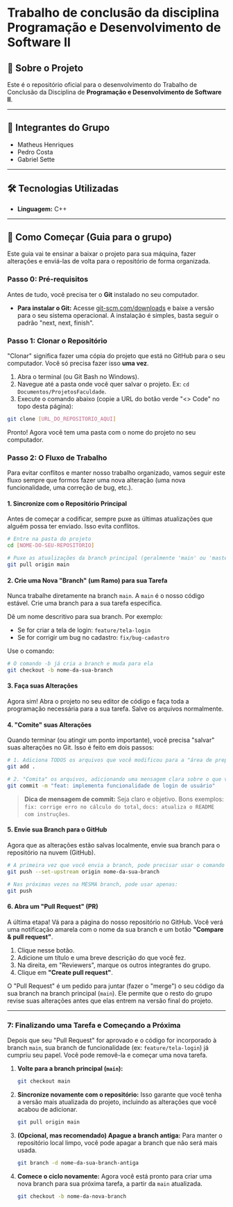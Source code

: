# Trabalho de conclusão da disciplina Programação e Desenvolvimento de Software II

## 📖 Sobre o Projeto

Este é o repositório oficial para o desenvolvimento do Trabalho de Conclusão da Disciplina de **Programação e Desenvolvimento de Software II**.

---

## 👥 Integrantes do Grupo

* Matheus Henriques
* Pedro Costa
* Gabriel Sette

---

## 🛠️ Tecnologias Utilizadas

* **Linguagem:** C++

---

## 🚀 Como Começar (Guia para o grupo)

Este guia vai te ensinar a baixar o projeto para sua máquina, fazer alterações e enviá-las de volta para o repositório de forma organizada.

### Passo 0: Pré-requisitos

Antes de tudo, você precisa ter o **Git** instalado no seu computador.
* **Para instalar o Git:** Acesse [git-scm.com/downloads](https://git-scm.com/downloads) e baixe a versão para o seu sistema operacional. A instalação é simples, basta seguir o padrão "next, next, finish".

### Passo 1: Clonar o Repositório

"Clonar" significa fazer uma cópia do projeto que está no GitHub para o seu computador. Você só precisa fazer isso **uma vez**.

1.  Abra o terminal (ou Git Bash no Windows).
2.  Navegue até a pasta onde você quer salvar o projeto. Ex: `cd Documentos/ProjetosFaculdade`.
3.  Execute o comando abaixo (copie a URL do botão verde "<> Code" no topo desta página):

```bash
git clone [URL_DO_REPOSITORIO_AQUI]
```

Pronto! Agora você tem uma pasta com o nome do projeto no seu computador.

### Passo 2: O Fluxo de Trabalho

Para evitar conflitos e manter nosso trabalho organizado, vamos seguir este fluxo sempre que formos fazer uma nova alteração (uma nova funcionalidade, uma correção de bug, etc.).

#### 1. Sincronize com o Repositório Principal

Antes de começar a codificar, sempre puxe as últimas atualizações que alguém possa ter enviado. Isso evita conflitos.

```bash
# Entre na pasta do projeto
cd [NOME-DO-SEU-REPOSITORIO]

# Puxe as atualizações da branch principal (geralmente 'main' ou 'master')
git pull origin main
```

#### 2. Crie uma Nova "Branch" (um Ramo) para sua Tarefa

Nunca trabalhe diretamente na branch `main`. A `main` é o nosso código estável. Crie uma branch para a sua tarefa específica.

Dê um nome descritivo para sua branch. Por exemplo:
* Se for criar a tela de login: `feature/tela-login`
* Se for corrigir um bug no cadastro: `fix/bug-cadastro`

Use o comando:
```bash
# O comando -b já cria a branch e muda para ela
git checkout -b nome-da-sua-branch
```

#### 3. Faça suas Alterações

Agora sim! Abra o projeto no seu editor de código e faça toda a programação necessária para a sua tarefa. Salve os arquivos normalmente.

#### 4. "Comite" suas Alterações

Quando terminar (ou atingir um ponto importante), você precisa "salvar" suas alterações no Git. Isso é feito em dois passos:

```bash
# 1. Adiciona TODOS os arquivos que você modificou para a "área de preparação"
git add .

# 2. "Comita" os arquivos, adicionando uma mensagem clara sobre o que você fez
git commit -m "feat: implementa funcionalidade de login de usuário"
```
> **Dica de mensagem de commit:** Seja claro e objetivo. Bons exemplos: `fix: corrige erro no cálculo do total`, `docs: atualiza o README com instruções`.

#### 5. Envie sua Branch para o GitHub

Agora que as alterações estão salvas localmente, envie sua branch para o repositório na nuvem (GitHub).

```bash
# A primeira vez que você envia a branch, pode precisar usar o comando mais longo
git push --set-upstream origin nome-da-sua-branch

# Nas próximas vezes na MESMA branch, pode usar apenas:
git push
```

#### 6. Abra um "Pull Request" (PR)

A última etapa! Vá para a página do nosso repositório no GitHub. Você verá uma notificação amarela com o nome da sua branch e um botão **"Compare & pull request"**.

1.  Clique nesse botão.
2.  Adicione um título e uma breve descrição do que você fez.
3.  Na direita, em "Reviewers", marque os outros integrantes do grupo.
4.  Clique em **"Create pull request"**.

O "Pull Request" é um pedido para juntar (fazer o "merge") o seu código da sua branch na branch principal (`main`). Ele permite que o resto do grupo revise suas alterações antes que elas entrem na versão final do projeto.

---

 ### 7: Finalizando uma Tarefa e Começando a Próxima
    
  Depois que seu "Pull Request" for aprovado e o código for incorporado à branch `main`, sua branch de funcionalidade (ex: `feature/tela-login`) já cumpriu seu papel. Você pode removê-la e começar uma nova tarefa.
    
  1.  **Volte para a branch principal (`main`):**
    
        ```bash
        git checkout main
        ```
    
  2.  **Sincronize novamente com o repositório:**
        Isso garante que você tenha a versão mais atualizada do projeto, incluindo as alterações que você acabou de adicionar.
    
        ```bash
        git pull origin main
        ```
    
  3.  **(Opcional, mas recomendado) Apague a branch antiga:**
        Para manter o repositório local limpo, você pode apagar a branch que não será mais usada.
    
        ```bash
        git branch -d nome-da-sua-branch-antiga
        ```
    
  4.  **Comece o ciclo novamente:**
        Agora você está pronto para criar uma nova branch para sua próxima tarefa, a partir da `main` atualizada.
    
        ```bash
        git checkout -b nome-da-nova-branch
        ```
    
